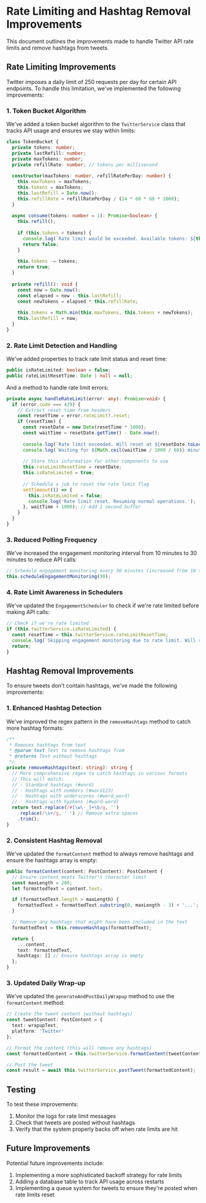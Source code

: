 # Rate Limiting and Hashtag Removal Improvements

This document outlines the improvements made to handle Twitter API rate limits and remove hashtags from tweets.

## Rate Limiting Improvements

Twitter imposes a daily limit of 250 requests per day for certain API endpoints. To handle this limitation, we've implemented the following improvements:

### 1. Token Bucket Algorithm

We've added a token bucket algorithm to the `TwitterService` class that tracks API usage and ensures we stay within limits:

```typescript
class TokenBucket {
  private tokens: number;
  private lastRefill: number;
  private maxTokens: number;
  private refillRate: number; // tokens per millisecond
  
  constructor(maxTokens: number, refillRatePerDay: number) {
    this.maxTokens = maxTokens;
    this.tokens = maxTokens;
    this.lastRefill = Date.now();
    this.refillRate = refillRatePerDay / (24 * 60 * 60 * 1000);
  }
  
  async consume(tokens: number = 1): Promise<boolean> {
    this.refill();
    
    if (this.tokens < tokens) {
      console.log(`Rate limit would be exceeded. Available tokens: ${this.tokens}, requested: ${tokens}`);
      return false;
    }
    
    this.tokens -= tokens;
    return true;
  }
  
  private refill(): void {
    const now = Date.now();
    const elapsed = now - this.lastRefill;
    const newTokens = elapsed * this.refillRate;
    
    this.tokens = Math.min(this.maxTokens, this.tokens + newTokens);
    this.lastRefill = now;
  }
}
```

### 2. Rate Limit Detection and Handling

We've added properties to track rate limit status and reset time:

```typescript
public isRateLimited: boolean = false;
public rateLimitResetTime: Date | null = null;
```

And a method to handle rate limit errors:

```typescript
private async handleRateLimit(error: any): Promise<void> {
  if (error.code === 429) {
    // Extract reset time from headers
    const resetTime = error.rateLimit?.reset;
    if (resetTime) {
      const resetDate = new Date(resetTime * 1000);
      const waitTime = resetDate.getTime() - Date.now();
      
      console.log(`Rate limit exceeded. Will reset at ${resetDate.toLocaleString()}`);
      console.log(`Waiting for ${Math.ceil(waitTime / 1000 / 60)} minutes before retrying`);
      
      // Store this information for other components to use
      this.rateLimitResetTime = resetDate;
      this.isRateLimited = true;
      
      // Schedule a job to reset the rate limit flag
      setTimeout(() => {
        this.isRateLimited = false;
        console.log('Rate limit reset. Resuming normal operations.');
      }, waitTime + 1000); // Add 1 second buffer
    }
  }
}
```

### 3. Reduced Polling Frequency

We've increased the engagement monitoring interval from 10 minutes to 30 minutes to reduce API calls:

```typescript
// Schedule engagement monitoring every 30 minutes (increased from 10 to reduce rate limit issues)
this.scheduleEngagementMonitoring(30);
```

### 4. Rate Limit Awareness in Schedulers

We've updated the `EngagementScheduler` to check if we're rate limited before making API calls:

```typescript
// Check if we're rate limited
if (this.twitterService.isRateLimited) {
  const resetTime = this.twitterService.rateLimitResetTime;
  console.log(`Skipping engagement monitoring due to rate limit. Will reset at ${resetTime?.toLocaleString() || 'unknown time'}`);
  return;
}
```

## Hashtag Removal Improvements

To ensure tweets don't contain hashtags, we've made the following improvements:

### 1. Enhanced Hashtag Detection

We've improved the regex pattern in the `removeHashtags` method to catch more hashtag formats:

```typescript
/**
 * Removes hashtags from text
 * @param text Text to remove hashtags from
 * @returns Text without hashtags
 */
private removeHashtags(text: string): string {
  // More comprehensive regex to catch hashtags in various formats
  // This will match:
  // - Standard hashtags (#word)
  // - Hashtags with numbers (#word123)
  // - Hashtags with underscores (#word_word)
  // - Hashtags with hyphens (#word-word)
  return text.replace(/#[\w\-_]+\b/g, '')
    .replace(/\s+/g, ' ') // Remove extra spaces
    .trim();
}
```

### 2. Consistent Hashtag Removal

We've updated the `formatContent` method to always remove hashtags and ensure the hashtags array is empty:

```typescript
public formatContent(content: PostContent): PostContent {
  // Ensure content meets Twitter's character limit
  const maxLength = 280;
  let formattedText = content.text;

  if (formattedText.length > maxLength) {
    formattedText = formattedText.substring(0, maxLength - 3) + '...';
  }

  // Remove any hashtags that might have been included in the text
  formattedText = this.removeHashtags(formattedText);

  return {
    ...content,
    text: formattedText,
    hashtags: [] // Ensure hashtags array is empty
  };
}
```

### 3. Updated Daily Wrap-up

We've updated the `generateAndPostDailyWrapup` method to use the `formatContent` method:

```typescript
// Create the tweet content (without hashtags)
const tweetContent: PostContent = {
  text: wrapupText,
  platform: 'Twitter'
};

// Format the content (this will remove any hashtags)
const formattedContent = this.twitterService.formatContent(tweetContent);

// Post the tweet
const result = await this.twitterService.postTweet(formattedContent);
```

## Testing

To test these improvements:

1. Monitor the logs for rate limit messages
2. Check that tweets are posted without hashtags
3. Verify that the system properly backs off when rate limits are hit

## Future Improvements

Potential future improvements include:

1. Implementing a more sophisticated backoff strategy for rate limits
2. Adding a database table to track API usage across restarts
3. Implementing a queue system for tweets to ensure they're posted when rate limits reset
